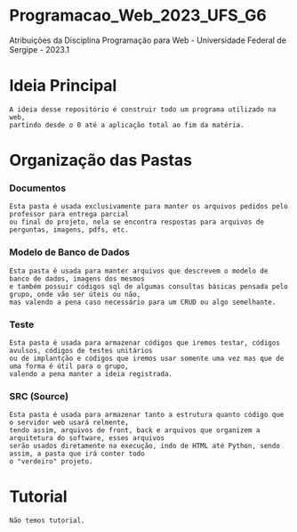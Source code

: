 # Programacao_Web_2023_UFS_G6
Atribuições da Disciplina Programação para Web - Universidade Federal de Sergipe - 2023.1

# Ideia Principal
```
A ideia desse repositório é construir todo um programa utilizado na web, 
partindo desde o 0 até a aplicação total ao fim da matéria.
```
# Organização das Pastas

### Documentos
```
Esta pasta é usada exclusivamente para manter os arquivos pedidos pelo professor para entrega parcial 
ou final do projeto, nela se encontra respostas para arquivos de perguntas, imagens, pdfs, etc.
```

### Modelo de Banco de Dados
```
Esta pasta é usada para manter arquivos que descrevem o modelo de banco de dados, imagens dos mesmos 
e também possuir códigos sql de algumas consultas básicas pensada pelo grupo, onde vão ser úteis ou não, 
mas valendo a pena caso necessário para um CRUD ou algo semelhante.
```

### Teste
```
Esta pasta é usada para armazenar códigos que iremos testar, códigos avulsos, códigos de testes unitários 
ou de implantção e códigos que iremos usar somente uma vez mas que de uma forma é útil para o grupo, 
valendo a pena manter a ideia registrada.
```
### SRC (Source)
```
Esta pasta é usada para armazenar tanto a estrutura quanto código que o servidor web usará relmente, 
tendo assim, arquivos de front, back e arquivos que organizem a arquitetura do software, esses arquivos 
serão usados diretamente na execução, indo de HTML até Python, sendo assim, a pasta que irá conter todo 
o "verdeiro" projeto.
```

# Tutorial
```
Não temos tutorial.
```